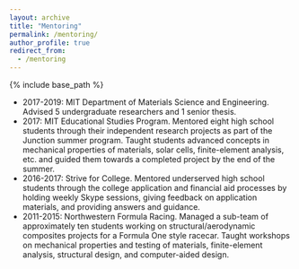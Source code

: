 ```yaml
---
layout: archive
title: "Mentoring"
permalink: /mentoring/
author_profile: true
redirect_from:
  - /mentoring
---
```


{% include base_path %}


* 2017-2019: MIT Department of Materials Science and Engineering. Advised 5 undergraduate researchers and 1 senior thesis.
* 2017: MIT Educational Studies Program. Mentored eight high school students through their independent research projects as part of the Junction summer program. Taught students advanced concepts in mechanical properties of materials, solar cells, finite-element analysis, etc. and guided them towards a completed project by the end of the summer.
* 2016-2017: Strive for College. Mentored underserved high school students through the college application and financial aid processes by holding weekly Skype sessions, giving feedback on application materials, and providing answers and guidance.
* 2011-2015: Northwestern Formula Racing. Managed a sub-team of approximately ten students working on structural/aerodynamic composites projects for a Formula One style racecar. Taught workshops on mechanical properties and testing of materials, finite-element analysis, structural design, and computer-aided design.
